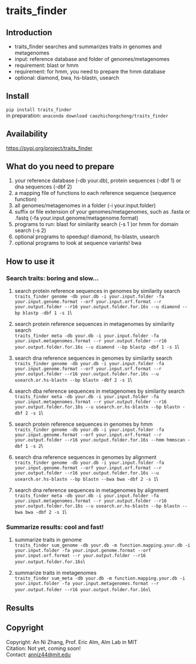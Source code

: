 # traits_finder
## Introduction
* traits_finder searches and summarizes traits in genomes and metagenomes
* input: reference database and folder of genomes/metagenomes
* requirement: blast or hmm
* requirement: for hmm, you need to prepare the hmm database
* optional: diamond, bwa, hs-blastn, usearch

## Install
`pip install traits_finder`\
in preparation: `anaconda download caozhichongchong/traits_finder`

## Availability

https://pypi.org/project/traits_finder

## What do you need to prepare
1. your reference database (-db your.db), protein sequences (-dbf 1) or dna sequences (-dbf 2)
2. a mapping file of functions to each reference sequence (sequence	function)
3. all genomes/metagenomes in a folder (-i your.input.folder)
4. suffix or file extension of your genomes/metagenomes, such as .fasta or .fastq (-fa your.input.genome/metagenome.format)
5. programs to run: blast for similarity search (-s 1 )or hmm for domain search (-s 2)
6. optional programs to speedup! diamond, hs-blastn, usearch
7. optional programs to look at sequence variants! bwa

## How to use it
### Search traits: boring and slow...
1. search protein reference sequences in genomes by similarity search\
`traits_finder genome -db your.db -i your.input.folder -fa your.input.genome.format --orf your.input.orf.format --r your.output.folder --r16 your.output.folder.for.16s --u diamond --bp blastp -dbf 1 -s 1`\

2. search protein reference sequences in metagenomes by similarity search\
`traits_finder meta -db your.db -i your.input.folder -fa your.input.metagenomes.format --r your.output.folder --r16 your.output.folder.for.16s --u diamond --bp blastp -dbf 1 -s 1`\

3. search dna reference sequences in genomes by similarity search\
`traits_finder genome -db your.db -i your.input.folder -fa your.input.genome.format --orf your.input.orf.format --r your.output.folder --r16 your.output.folder.for.16s --u usearch.or.hs-blastn --bp blastn -dbf 2 -s 1`\

4. search dba reference sequences in metagenomes by similarity search\
`traits_finder meta -db your.db -i your.input.folder -fa your.input.metagenomes.format --r your.output.folder --r16 your.output.folder.for.16s --u usearch.or.hs-blastn --bp blastn -dbf 2 -s 1`\

5. search protein reference sequences in genomes by hmm\
`traits_finder genome -db your.db -i your.input.folder -fa your.input.genome.format --orf your.input.orf.format --r your.output.folder --r16 your.output.folder.for.16s --hmm hmmscan -dbf 1 -s 2`\

6. search dna reference sequences in genomes by alignment\
`traits_finder genome -db your.db -i your.input.folder -fa your.input.genome.format --orf your.input.orf.format --r your.output.folder --r16 your.output.folder.for.16s --u usearch.or.hs-blastn --bp blastn --bwa bwa -dbf 2 -s 1`\

7. search dna reference sequences in metagenomes by alignment\
`traits_finder meta -db your.db -i your.input.folder -fa your.input.metagenomes.format --r your.output.folder --r16 your.output.folder.for.16s --u usearch.or.hs-blastn --bp blastn --bwa bwa -dbf 2 -s 1`\

### Summarize results: cool and fast!
1. summarize traits in genome\
`traits_finder sum_genome -db your.db -m function.mapping.your.db -i your.input.folder -fa your.input.genome.format --orf your.input.orf.format --r your.output.folder --r16 your.output.folder.for.16s`\

2. summarize traits in metagenomes\
`traits_finder sum_meta -db your.db -m function.mapping.your.db -i your.input.folder -fa your.input.metagenomes.format --r your.output.folder --r16 your.output.folder.for.16s`\

## Results

## Copyright
Copyright: An Ni Zhang, Prof. Eric Alm, Alm Lab in MIT\
Citation: Not yet, coming soon!\
Contact: anniz44@mit.edu
